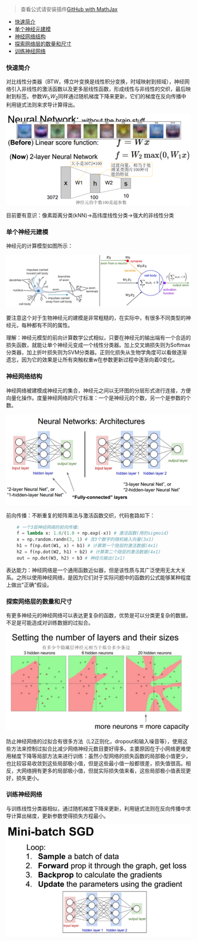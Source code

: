 > 查看公式请安装插件[GitHub with MathJax](https://chrome.google.com/webstore/detail/github-with-mathjax/ioemnmodlmafdkllaclgeombjnmnbima)
<!-- TOC -->

- [快速简介](#快速简介)
- [单个神经元建模](#单个神经元建模)
- [神经网络结构](#神经网络结构)
- [探索网络层的数量和尺寸](#探索网络层的数量和尺寸)
- [训练神经网络](#训练神经网络)

<!-- /TOC -->
### 快速简介
对比线性分类器（BTW，傅立叶变换是线性积分变换，时域映射到频域），神经网络引入非线性的激活函数以及更多层线性函数，形成线性与非线性的交织，最后映射到标签。参数$W_1$,$W_2$同样通过随机梯度下降来更新，它们的梯度在反向传播中利用链式法则来求导计算得出。

![线性分类VS神经网络](image/线性分类VS神经网络.png)

目前要有意识：像素距离分类(kNN)->高纬度线性分类->强大的非线性分类
### 单个神经元建模
神经元的计算模型如图所示：

![神经元建模](image/神经元建模.png)

要注意这个对于生物神经元的建模是非常粗糙的，在实际中，有很多不同类型的神经元，每种都有不同的属性。

理解：神经元模型的前向计算数学公式相似，只要在神经元的输出端有一个合适的损失函数，就能让单个神经元变成一个线性分类器。加上交叉熵损失则为Softmax分类器，加上折叶损失则为SVM分类器。正则化损失从生物学角度可以看做逐渐遗忘，因为它的效果是让所有突触权重w在参数更新过程中逐渐向着0变化。

### 神经网络结构
神经网络被建模成神经元的集合，神经元之间以无环图的分层形式进行连接，方便向量化操作。度量神经网络的尺寸标准：一个是神经元的个数，另一个是参数的个数。

![神经网络结构](image/神经网络结构.png)

前向传播：不断重复的矩阵乘法与激活函数交织，代码套路如下：
```python
    # 一个3层神经网络的前向传播:
    f = lambda x: 1.0/(1.0 + np.exp(-x)) # 激活函数(用的sigmoid)
    x = np.random.randn(3, 1) # 含3个数字的随机输入向量(3x1)
    h1 = f(np.dot(W1, x) + b1) # 计算第一个隐层的激活数据(4x1)
    h2 = f(np.dot(W2, h1) + b2) # 计算第二个隐层的激活数据(4x1)
    out = np.dot(W3, h2) + b3 # 神经元输出(1x1)
```

表达能力：神经网络是一个通用函数近似器，但是该性质与其广泛使用无太大关系。之所以使用神经网络，是因为它们对于实际问题中的函数的公式能够某种程度上做出"正确"假设。

### 探索网络层的数量和尺寸
有更多神经元的神经网络可以表达更复杂的函数，优势是可以分类更复杂的数据，不足是可能造成对训练数据的过拟合。

![设置层的数量和尺寸](image/层的数量和尺寸.png)

防止神经网络的过拟合有很多方法（L2正则化，dropout和输入噪音等），使用这些方法来控制过拟合比减少网络神经元数目要好得多。主要原因在于小网络更难使用梯度下降等局部方法来进行训练：虽然小型网络的损失函数的局部极小值更少，也比较容易收敛到这些局部极小值，但是这些最小值一般都很差，损失值很高。相反，大网络拥有更多的局部极小值，但就实际损失值来看，这些局部极小值表现更好，损失更小。

### 训练神经网络
与训练线性分类器相似，通过随机梯度下降来更新，利用链式法则在反向传播中求导计算出梯度，更新参数使得损失方程最小。

![Mini-batch SGD](image/Minibatch-SGD.png)
